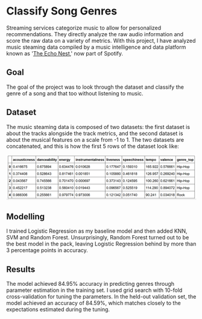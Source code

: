 # Classify Song Genres

Streaming services categorize music to allow for personalized recommendations. They directly analyze the raw audio information and score the raw data on a variety of metrics. With this project, I have analyzed music steaming data compiled by a music intelligence and data platform known as '[The Echo Nest](https://en.wikipedia.org/wiki/The_Echo_Nest),' now part of Spotify.

## Goal
The goal of the project was to look through the dataset and classify the genre of a song and that too without listening to music.

## Dataset
The music steaming data is composed of two datasets: the first dataset is about the tracks alongside the track metrics, and the second dataset is about the musical features on a scale from -1 to 1. The two datasets are concatenated, and this is how the first 5 rows of the dataset look like:

![Image](https://github.com/heydibyendu/Classify-Song-Genres/blob/master/dataset_head.png)

## Modelling
I trained Logistic Regression as my baseline model and then added KNN, SVM and Random Forest. Unsurprisingly, Random Forest turned out to be the best model in the pack, leaving Logistic Regression behind by more than 3 percentage points in accuracy.

## Results
The model achieved 84.95% accuracy in predicting genres through parameter estimation in the training set. I used grid search with 10-fold cross-validation for tuning the parameters. In the held-out validation set, the model achieved an accuracy of 84.59%, which matches closely to the expectations estimated during the tuning.
